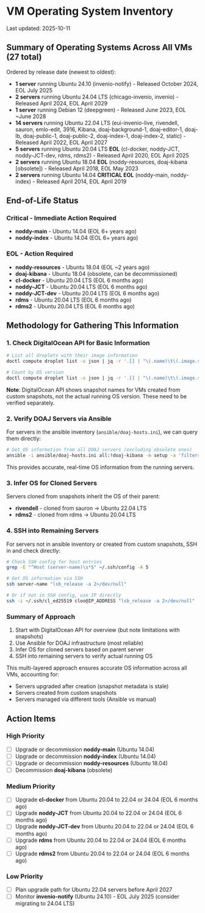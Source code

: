 # VM Operating System Inventory

Last updated: 2025-10-11

## Summary of Operating Systems Across All VMs (27 total)

Ordered by release date (newest to oldest):

- **1 server** running Ubuntu 24.10 (invenio-notify) - Released October 2024, EOL July 2025
- **2 servers** running Ubuntu 24.04 LTS (chicago-invenio, invenio) - Released April 2024, EOL April 2029
- **1 server** running Debian 12 (deepgreen) - Released June 2023, EOL ~June 2028
- **14 servers** running Ubuntu 22.04 LTS (eui-invenio-live, rivendell, sauron, emlo-edit, 3916, Kibana, doaj-background-1, doaj-editor-1, doaj-lb, doaj-public-1, doaj-public-2, doaj-index-1, doaj-index-2, static) - Released April 2022, EOL April 2027
- **5 servers** running Ubuntu 20.04 LTS **EOL** (cl-docker, noddy-JCT, noddy-JCT-dev, rdms, rdms2) - Released April 2020, EOL April 2025
- **2 servers** running Ubuntu 18.04 **EOL** (noddy-resources, doaj-kibana [obsolete]) - Released April 2018, EOL May 2023
- **2 servers** running Ubuntu 14.04 **CRITICAL EOL** (noddy-main, noddy-index) - Released April 2014, EOL April 2019

## End-of-Life Status

### Critical - Immediate Action Required
- **noddy-main** - Ubuntu 14.04 (EOL 6+ years ago)
- **noddy-index** - Ubuntu 14.04 (EOL 6+ years ago)

### EOL - Action Required
- **noddy-resources** - Ubuntu 18.04 (EOL ~2 years ago)
- **doaj-kibana** - Ubuntu 18.04 (obsolete, can be decommissioned)
- **cl-docker** - Ubuntu 20.04 LTS (EOL 6 months ago)
- **noddy-JCT** - Ubuntu 20.04 LTS (EOL 6 months ago)
- **noddy-JCT-dev** - Ubuntu 20.04 LTS (EOL 6 months ago)
- **rdms** - Ubuntu 20.04 LTS (EOL 6 months ago)
- **rdms2** - Ubuntu 20.04 LTS (EOL 6 months ago)

## Methodology for Gathering This Information

### 1. Check DigitalOcean API for Basic Information

```bash
# List all droplets with their image information
doctl compute droplet list -o json | jq -r '.[] | "\(.name)\t\(.image.slug // .image.name // .image.distribution)"' | sort -k2

# Count by OS version
doctl compute droplet list -o json | jq -r '.[] | "\(.name)\t\(.image.slug // .image.name // .image.distribution)"' | awk -F'\t' '{print $2}' | sort | uniq -c | sort -rn
```

**Note**: DigitalOcean API shows snapshot names for VMs created from custom snapshots, not the actual running OS version. These need to be verified separately.

### 2. Verify DOAJ Servers via Ansible

For servers in the ansible inventory (`ansible/doaj-hosts.ini`), we can query them directly:

```bash
# Get OS information from all DOAJ servers (excluding obsolete ones)
ansible -i ansible/doaj-hosts.ini all:!doaj-kibana -m setup -a 'filter=ansible_distribution*' 2>/dev/null | grep -E '(doaj-|Kibana|static).*SUCCESS|ansible_distribution[^_]|ansible_distribution_version|ansible_distribution_release'
```

This provides accurate, real-time OS information from the running servers.

### 3. Infer OS for Cloned Servers

Servers cloned from snapshots inherit the OS of their parent:
- **rivendell** - cloned from sauron → Ubuntu 22.04 LTS
- **rdms2** - cloned from rdms → Ubuntu 20.04 LTS

### 4. SSH into Remaining Servers

For servers not in ansible inventory or created from custom snapshots, SSH in and check directly:

```bash
# Check SSH config for host entries
grep -E "^Host (server-name)\s*$" ~/.ssh/config -A 5

# Get OS information via SSH
ssh server-name "lsb_release -a 2>/dev/null"

# Or if not in SSH config, use IP directly
ssh -i ~/.ssh/cl_ed25519 cloo@IP_ADDRESS "lsb_release -a 2>/dev/null"
```

### Summary of Approach

1. Start with DigitalOcean API for overview (but note limitations with snapshots)
2. Use Ansible for DOAJ infrastructure (most reliable)
3. Infer OS for cloned servers based on parent server
4. SSH into remaining servers to verify actual running OS

This multi-layered approach ensures accurate OS information across all VMs, accounting for:
- Servers upgraded after creation (snapshot metadata is stale)
- Servers created from custom snapshots
- Servers managed via different tools (Ansible vs manual)

## Action Items

### High Priority
- [ ] Upgrade or decommission **noddy-main** (Ubuntu 14.04)
- [ ] Upgrade or decommission **noddy-index** (Ubuntu 14.04)
- [ ] Upgrade or decommission **noddy-resources** (Ubuntu 18.04)
- [ ] Decommission **doaj-kibana** (obsolete)

### Medium Priority
- [ ] Upgrade **cl-docker** from Ubuntu 20.04 to 22.04 or 24.04 (EOL 6 months ago)
- [ ] Upgrade **noddy-JCT** from Ubuntu 20.04 to 22.04 or 24.04 (EOL 6 months ago)
- [ ] Upgrade **noddy-JCT-dev** from Ubuntu 20.04 to 22.04 or 24.04 (EOL 6 months ago)
- [ ] Upgrade **rdms** from Ubuntu 20.04 to 22.04 or 24.04 (EOL 6 months ago)
- [ ] Upgrade **rdms2** from Ubuntu 20.04 to 22.04 or 24.04 (EOL 6 months ago)

### Low Priority
- [ ] Plan upgrade path for Ubuntu 22.04 servers before April 2027
- [ ] Monitor **invenio-notify** (Ubuntu 24.10) - EOL July 2025 (consider migrating to 24.04 LTS)
